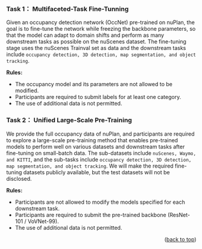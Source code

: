 ### Task 1： Multifaceted-Task Fine-Tunning

Given an occupancy detection network (OccNet) pre-trained on nuPlan, the goal is to fine-tune the network while freezing the backbone parameters, so that the model can adapt to domain shifts and perform as many downstream tasks as possible on the nuScenes dataset. The fine-tuning stage uses the nuScenes Trainval set as data and the downstream tasks include `occupancy detection, 3D detection, map segmentation, and object tracking`.

**Rules:** 
- The occupancy model and its parameters are not allowed to be modified.
- Participants are required to submit labels for at least one category.
- The use of additional data is not permitted.




### Task 2： Unified Large-Scale Pre-Training

We provide the full occupancy data of nuPlan, and participants are required to explore a large-scale pre-training method that enables pre-trained models to perform well on various datasets and downstream tasks after fine-tuning on small-batch data. The sub-datasets include `nuScenes, Waymo, and KITTI`, and the sub-tasks include `occupancy detection, 3D detection, map segmentation, and object tracking`. We will make the required fine-tuning datasets publicly available, but the test datasets will not be disclosed.

**Rules:** 
- Participants are not allowed to modify the models specified for each downstream task.
- Participants are required to submit the pre-trained backbone (ResNet-101 / VoVNet-99).
- The use of additional data is not permitted.


<p align="right">(<a href="#top">back to top</a>)</p>
